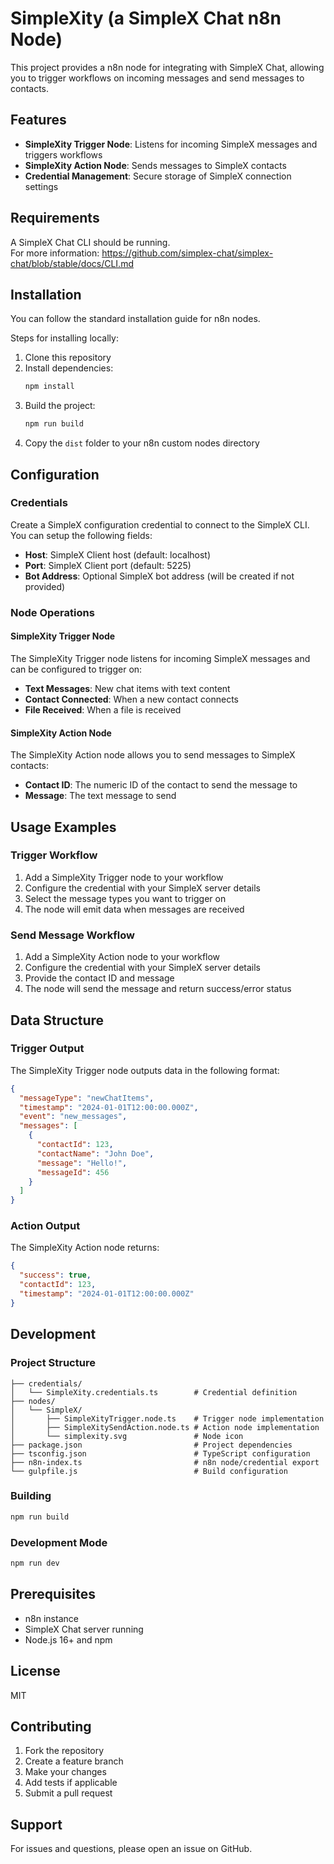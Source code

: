 # SimpleXity (a SimpleX Chat n8n Node)

This project provides a n8n node for integrating with SimpleX Chat, allowing you to trigger workflows on incoming messages and send messages to contacts.

## Features

- **SimpleXity Trigger Node**: Listens for incoming SimpleX messages and triggers workflows
- **SimpleXity Action Node**: Sends messages to SimpleX contacts
- **Credential Management**: Secure storage of SimpleX connection settings

## Requirements

A SimpleX Chat CLI should be running.  
For more information: https://github.com/simplex-chat/simplex-chat/blob/stable/docs/CLI.md

## Installation

You can follow the standard installation guide for n8n nodes.

Steps for installing locally:

1. Clone this repository
2. Install dependencies:
   ```bash
   npm install
   ```
3. Build the project:
   ```bash
   npm run build
   ```
4. Copy the `dist` folder to your n8n custom nodes directory

## Configuration

### Credentials

Create a SimpleX configuration credential to connect to the SimpleX CLI.  
You can setup the following fields:

- **Host**: SimpleX Client host (default: localhost)
- **Port**: SimpleX Client port (default: 5225)
- **Bot Address**: Optional SimpleX bot address (will be created if not provided)

### Node Operations

#### SimpleXity Trigger Node

The SimpleXity Trigger node listens for incoming SimpleX messages and can be configured to trigger on:

- **Text Messages**: New chat items with text content
- **Contact Connected**: When a new contact connects
- **File Received**: When a file is received

#### SimpleXity Action Node

The SimpleXity Action node allows you to send messages to SimpleX contacts:

- **Contact ID**: The numeric ID of the contact to send the message to
- **Message**: The text message to send

## Usage Examples

### Trigger Workflow

1. Add a SimpleXity Trigger node to your workflow
2. Configure the credential with your SimpleX server details
3. Select the message types you want to trigger on
4. The node will emit data when messages are received

### Send Message Workflow

1. Add a SimpleXity Action node to your workflow
2. Configure the credential with your SimpleX server details
3. Provide the contact ID and message
4. The node will send the message and return success/error status

## Data Structure

### Trigger Output

The SimpleXity Trigger node outputs data in the following format:

```json
{
  "messageType": "newChatItems",
  "timestamp": "2024-01-01T12:00:00.000Z",
  "event": "new_messages",
  "messages": [
    {
      "contactId": 123,
      "contactName": "John Doe",
      "message": "Hello!",
      "messageId": 456
    }
  ]
}
```

### Action Output

The SimpleXity Action node returns:

```json
{
  "success": true,
  "contactId": 123,
  "timestamp": "2024-01-01T12:00:00.000Z"
}
```

## Development

### Project Structure

```
├── credentials/
│   └── SimpleXity.credentials.ts        # Credential definition
├── nodes/
│   └── SimpleX/
│       ├── SimpleXityTrigger.node.ts    # Trigger node implementation
│       ├── SimpleXitySendAction.node.ts # Action node implementation
│       └── simplexity.svg               # Node icon
├── package.json                         # Project dependencies
├── tsconfig.json                        # TypeScript configuration
├── n8n-index.ts                         # n8n node/credential export
└── gulpfile.js                          # Build configuration
```

### Building

```bash
npm run build
```

### Development Mode

```bash
npm run dev
```

## Prerequisites

- n8n instance
- SimpleX Chat server running
- Node.js 16+ and npm

## License

MIT

## Contributing

1. Fork the repository
2. Create a feature branch
3. Make your changes
4. Add tests if applicable
5. Submit a pull request

## Support

For issues and questions, please open an issue on GitHub.
